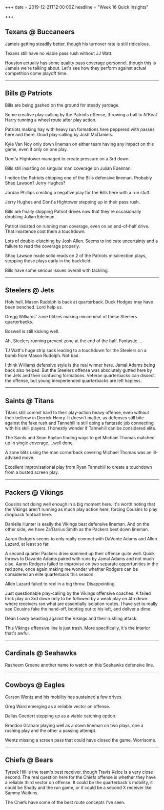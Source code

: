+++
date = 2019-12-21T12:00:00Z
headline = "Week 16 Quick Insights"

+++
## Texans @ Buccaneers

Jameis getting steadily better, though his turnover rate is still ridiculous.

Texans still have no viable pass rush without JJ Watt.

Houston actually has some quality pass coverage personnel, though this is Jameis we're talking about. Let's see how they perform against actual competition come playoff time.

***

## Bills @ Patriots

Bills are being gashed on the ground for steady yardage.

Some creative play-calling by the Patriots offense, throwing a ball to N'Keal Harry running a wheel route after play action.

Patriots making hay with heavy run formations here peppered with passes here and there. Good play-calling by Josh McDaniels.

Kyle Van Noy only down lineman on either team having any impact on this game, even if only on one play.

Dont'a Hightower managed to create pressure on a 3rd down.

Bills still insisting on singular man coverage on Julian Edelman.

I notice the Patriots chipping one of the Bills defensive lineman. Probably Shaq Lawson? Jerry Hughes?

Jordan Phillips creating a negative play for the Bills here with a run stuff.

Jerry Hughes and Dont'a Hightower stepping up in their pass rush.

Bills are finally stopping Patriot drives now that they're occasionally doubling Julian Edelman.

Patriot insisted on running man coverage, even on an end-of-half drive. That insistence cost them a touchdown.

Lots of double-clutching by Josh Allen. Seems to indicate uncertainty and a failure to read the coverage properly.

Shaq Lawson made solid reads on 2 of the Patriots misdirection plays, stopping these plays early in the backfield.

Bills have some serious issues overall with tackling.

***

## Steelers @ Jets

Holy hell, Mason Rudolph is back at quarterback. Duck Hodges may have been benched. Lord help us.

Gregg Williams' zone blitzes making mincemeat of these Steelers quarterbacks.

Boswell is still kicking well.

Ah, Steelers running prevent zone at the end of the half. Fantastic....

TJ Watt's huge strip sack leading to a touchdown for the Steelers on a bomb from Mason Rudolph. Not bad.

I think Williams defensive style is the real winner here. Jamal Adams being back also helped. But the Steelers offense was absolutely gutted here by the Jets and their confusing formations. Veteran quarterbacks can dissect the offense, but young inexperienced quarterbacks are left hapless.

***

## Saints @ Titans

Titans still commit hard to their play-action heavy offense, even without their bellcow in Derrick Henry. It doesn't matter, as defenses still bite against the fake rush and Tannehill is still doing a fantastic job connecting with his skill players. I honestly wonder if Tannehill can be considered elite.

The Saints and Sean Payton finding ways to get Michael Thomas matched up in single coverage....well done.

A zone blitz using the man cornerback covering Michael Thomas was an ill-advised move.

Excellent improvisational play from Ryan Tannehill to create a touchdown from a busted screen play.

***

## Packers @ Vikings

Cousins not doing well enough in a big moment here. It's worth noting that the Vikings aren't running as much play action here, forcing Cousins to play dropback football here.

Danielle Hunter is easily the Vikings best defensive lineman. And on the other side, we have Za'Darius Smith as the Packers best down lineman.

Aaron Rodgers seems to only really connect with DaVonte Adams and Allen Lazard, at least so far.

A second quarter Packers drive summed up their offense quite well. Quick throws to Davante Adams paired with runs by Jamal Adams and not much else. Aaron Rodgers failed to improvise on two separate opportunities in the red zone, once again making me wonder whether Rodgers can be considered an elite quarterback this season.

Allen Lazard failed to reel in a big throw. Disappointing.

Just questionable play-calling by the Vikings offensive coaches. A failed trick play on 3rd down only to be followed by a weak play on 4th down where receivers ran what are essentially isolation routes. I have yet to really see Cousins fake the hand-off, bootleg out to his left, and deliver a dime. 

Dean Lowry beasting against the Vikings and their rushing attack.

This Vikings offensive line is just trash. More specifically, it's the interior that's awful.

***

## Cardinals @ Seahawks

Rasheem Greene another name to watch on this Seahawks defensive line.

***

## Cowboys @ Eagles

Carson Wentz and his mobility has sustained a few drives.

Greg Ward emerging as a reliable vector on offense.

Dallas Goedert stepping up as a viable catching option.

Brandon Graham playing well as a down lineman on two plays, one a rushing play and the other a passing attempt.

Wentz missing a screen pass that could have closed the game. Worrisome.

***

## Chiefs @ Bears

Tyreek Hill is the team's best receiver, though Travis Kelce is a very close second. The real question here for the Chiefs offense is whether they have a reliable third vector on offense. It could be the quarterback's mobility, it could be Shady and the run game, or it could be a second X receiver like Sammy Watkins.

The Chiefs have some of the best route concepts I've seen.